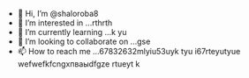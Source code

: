 - 👋 Hi, I’m @shaloroba8
- 👀 I’m interested in ...rthrth
- 🌱 I’m currently learning ...k yu
- 💞️ I’m looking to collaborate on ...gse
- 📫 How to reach me ...67832632mlyiu53uyk tyu
i67rteyutyue wefwefkfcngxпваыdfgze rtueyt  k
<!---
shaloroba8/shaloroba8 is a ✨ special ✨ repository because its `README.md` (this file) appears on your GitHub profile.
You can click the Preview link to take a look at your changes.
--->
